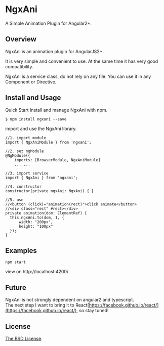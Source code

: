 # NgxAni

A Simple Animation Plugin for Angular2+.

## Overview
NgxAni is an animation plugin for AngularJS2+.   

It is very simple and convenient to use. At the same time it has very good compatibility.   

NgxAni is a service class, do not rely on any file. You can use it in any Component or Directive.

## Install and Usage
Quick Start
Install and manage NgxAni with npm.

```
$ npm install ngxani --save
```

import and use the NgxAni library.

```
//1. import module
import { NgxAniModule } from 'ngxani';

//2. set ngModule
@NgModule({
    imports: [BrowserModule, NgxAniModule]
    ... ...

//3. import service
import { NgxAni } from 'ngxani';

//4. constructor
constructor(private ngxAni: NgxAni) { }

//5. use
//<button (click)="animation(rect)">click animate</button>
//<div class="rect" #rect></div>
private animation(dom: ElementRef) {
  this.ngxAni.to(dom, 1, {
      width: "200px",
      height: "100px"
  });
}
```

## Examples

```
npm start
```
view on http://localhost:4200/


## Future

NgxAni is not strongly dependent on angular2 and typescript.  
The next step I want to bring it to React[https://facebook.github.io/react/](https://facebook.github.io/react/), so stay tuned!

## License

[The BSD License](https://opensource.org/licenses/BSD-3-Clause).
